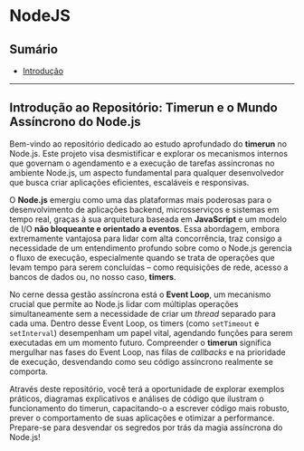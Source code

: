 # NodeJS

## Sumário
- [Introdução](##introdução-ao-repositório-timerun-e-o-mundo-assíncrono-do-nodejs)

---
## Introdução ao Repositório: Timerun e o Mundo Assíncrono do Node.js

Bem-vindo ao repositório dedicado ao estudo aprofundado do **timerun** no Node.js. Este projeto visa desmistificar e explorar os mecanismos internos que governam o agendamento e a execução de tarefas assíncronas no ambiente Node.js, um aspecto fundamental para qualquer desenvolvedor que busca criar aplicações eficientes, escaláveis e responsivas.

O **Node.js** emergiu como uma das plataformas mais poderosas para o desenvolvimento de aplicações backend, microsserviços e sistemas em tempo real, graças à sua arquitetura baseada em **JavaScript** e um modelo de I/O **não bloqueante e orientado a eventos**. Essa abordagem, embora extremamente vantajosa para lidar com alta concorrência, traz consigo a necessidade de um entendimento profundo sobre como o Node.js gerencia o fluxo de execução, especialmente quando se trata de operações que levam tempo para serem concluídas – como requisições de rede, acesso a bancos de dados ou, no nosso caso, **timers**.

No cerne dessa gestão assíncrona está o **Event Loop**, um mecanismo crucial que permite ao Node.js lidar com múltiplas operações simultaneamente sem a necessidade de criar um _thread_ separado para cada uma. Dentro desse Event Loop, os timers (como `setTimeout` e `setInterval`) desempenham um papel vital, agendando funções para serem executadas em um momento futuro. Compreender o **timerun** significa mergulhar nas fases do Event Loop, nas filas de _callbacks_ e na prioridade de execução, desvendando como seu código assíncrono realmente se comporta.

Através deste repositório, você terá a oportunidade de explorar exemplos práticos, diagramas explicativos e análises de código que ilustram o funcionamento do timerun, capacitando-o a escrever código mais robusto, prever o comportamento de suas aplicações e otimizar a performance. Prepare-se para desvendar os segredos por trás da magia assíncrona do Node.js!
